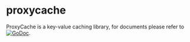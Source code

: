 proxycache
==========

ProxyCache is a key-value caching library, for documents please refer to [![GoDoc](https://godoc.org/github.com/huangml/proxycache?status.svg)](https://godoc.org/github.com/huangml/proxycache).
